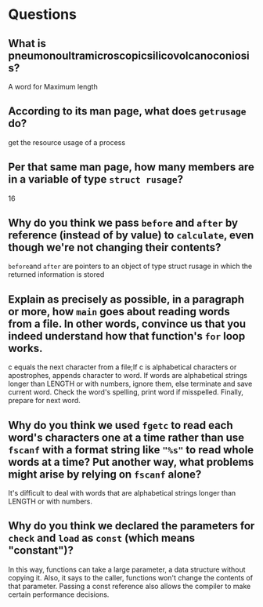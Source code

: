 # Questions

## What is pneumonoultramicroscopicsilicovolcanoconiosis?

A word for Maximum length

## According to its man page, what does `getrusage` do?

get the resource usage of a process

## Per that same man page, how many members are in a variable of type `struct rusage`?

16

## Why do you think we pass `before` and `after` by reference (instead of by value) to `calculate`, even though we're not changing their contents?

`before`and `after` are pointers to an object of type struct rusage in which the returned information is stored

## Explain as precisely as possible, in a paragraph or more, how `main` goes about reading words from a file. In other words, convince us that you indeed understand how that function's `for` loop works.

c equals the next character from a file;If c is alphabetical characters or apostrophes, appends character to word. If words are alphabetical strings longer than LENGTH or with numbers, ignore them, else terminate and save current word.
Check the word's spelling, print word if misspelled. Finally, prepare for next word.

## Why do you think we used `fgetc` to read each word's characters one at a time rather than use `fscanf` with a format string like `"%s"` to read whole words at a time? Put another way, what problems might arise by relying on `fscanf` alone?

It's difficult to deal with words that are alphabetical strings longer than LENGTH or with numbers.

## Why do you think we declared the parameters for `check` and `load` as `const` (which means "constant")?

In this way, functions can take a large parameter, a data structure without copying it. Also, it says to the caller, functions won't change the contents of that parameter.
Passing a const reference also allows the compiler to make certain performance decisions.
